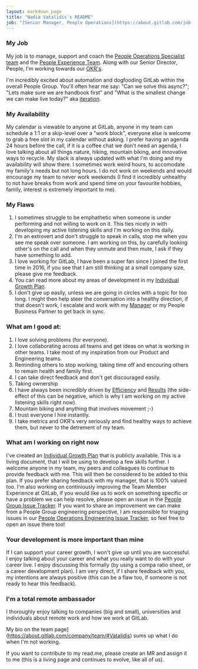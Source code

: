 ```yaml
---
layout: markdown_page
title: "Nadia Vatalidis's README"
job: "[Senior Manager, People Operations](https://about.gitlab.com/job-families/people-ops/people-operations/) "
---
```


### My Job
My job is to manage, support and coach the [People Operations Specialist team](https://about.gitlab.com/job-families/people-ops/people-operations/) and the [People Experience Team](https://about.gitlab.com/job-families/people-ops/people-experience-associate/).
Along with our Senior Director, People, I'm working towards our [OKR's](https://about.gitlab.com/company/okrs/fy20-q1/#ceo-great-team-employer-brand-effective-hiring-increase-decision-making-effectiveness). 

I'm incredibly excited about automation and dogfooding GitLab within the overall People Group. You'll often hear me say: "Can we solve this async?"; "Lets make sure we are handbook first" and "What is the smallest change we can make live today?" aka [iteration](/handbook/values/#iteration). 

### My Availability
My calendar is viewable to anyone at GitLab, anyone in my team can schedule a 1:1 or a skip-level over a "work block", everyone else is welcome to grab a free slot in my calendar without asking. I prefer having an agenda 24 hours before the call, if it is a coffee chat we don't need an agenda, I love talking about all things nature, hiking, mountain biking, and innovative ways to recycle. My slack is always updated with what I'm doing and my availability will show there. I sometimes work weird hours, to accomodate my family's needs but not long hours. I do not work on weekends and would encourage my team to never work weekends (I find it incredibly unhealthy to not have breaks from work and spend time on your favourite hobbies, family, interest is extremely important to me).

### My Flaws
1. I sometimes struggle to be emphathetic when someone is under performing and not willing to work on it. This ties nicely in with developing my active listening skills and I'm working on this daily. 
1. I'm an extrovert and don't struggle to speak in calls, stop me when you see me speak over someone. I am working on this, by carefully looking other's on the call and when they unmute and then mute, I ask if they have something to add. 
1. I love working for GitLab, I have been a super fan since I joined the first time in 2016, if you see that I am still thinking at a small company size, please give me feedback. 
1. You can read more about my areas of development in my [Individual Growth Plan](https://docs.google.com/document/d/1o9RvOE4PAW9MPoPKKXVlNumnkesQ7HmsudYHWHjPyn0/edit).
1. I don't give up easily, unless we are going in circles with a topic for too long. I might then help steer the conversation into a healthy direction, if that doesn't work, I escalate and work with my [Manager](https://about.gitlab.com/job-families/people-ops/people-leadership/) or my People Business Partner to get back in sync. 

### What am I good at:
1. I love solving problems (for everyone). 
1. I love collaborating across all teams and get ideas on what is working in other teams. I take most of my inspiration from our Product and Engineering teams. 
1. Reminding others to stop working, taking time off and encouring others to remain health and family first. 
1. I can take direct feedback and don't get discouraged easily. 
1. Taking ownership 
1. I have always been incredibly driven by [Efficiency](/handbook/values/#efficiency) and [Results](/handbook/values/#results) (the side-effect of this can be negative, which is why I am working on my active listening skills right now).
1. Mountain biking and anything that involves movement ;-) 
1. I trust everyone I hire instantly. 
1. I take metrics and OKR's very seriously and find healthy ways to achieve them, but never to the detrement of my team.

### What am I working on right now
I've created an [Individual Growth Plan](https://docs.google.com/document/d/1o9RvOE4PAW9MPoPKKXVlNumnkesQ7HmsudYHWHjPyn0/edit) that is publicly available. This is a living document, that I will be using to develop a few skills further. I welcome anyone in my team, my peers and colleagues to continue to provide feedback with me. This will then be considered to be added to this plan. If you prefer sharing feedback with my manager, that is 100% valued too. 
I'm also working on continiously improving the Team Member Experience at GitLab, if you would like us to work on something specific or have a problem we can help resolve, please open an issue in the [People Group Issue Tracker](https://gitlab.com/gitlab-com/people-group/General). 
If you want to share an improvement we can make from a People Group engineering perspective, I am responsible for triaging issues in our [People Operations Engineering Issue Tracker](https://gitlab.com/gitlab-com/people-group/people-operations-and-experience-team-training), so feel free to open an issue there too!

### Your development is more important than mine
If I can support your career growth, I won't give up until you are successful. I enjoy talking about your career and what you really want to do with your career live. I enjoy discussing this formally (by using a compa ratio sheet, or a career development plan). I am very direct, if I share feedback with you, my intentions are always positive (this can be a flaw too, if someone is not ready to hear this feedback).

### I'm a total remote ambassador
I thoroughly enjoy talking to companies (big and small), universities and individuals about remote work and how we work at GitLab. 

My bio on the team page](https://about.gitlab.com/company/team/#Vatalidis) sums up what I do when I'm not working. 


If you want to contribute to my read.me, please create an MR and assign it to me (this is a living page and continues to evolve, like all of us).
